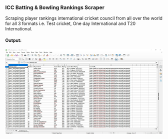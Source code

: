 ### ICC Batting & Bowling Rankings Scraper
Scraping player rankings international cricket council from all over the world for all 3 formats i.e. Test cricket, One day International and T20 International.
#### Output:

![Image of ICC Batting & Bowling Rankings Scraper](https://raw.githubusercontent.com/azoniprawin/Python-Web-Scraper/master/ICC%20Cricket%20Scraper/Output%20Screenshots/icc_batting_and_bowling_rankings_scraper.png)
